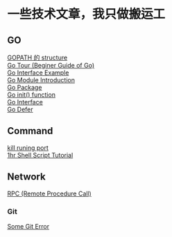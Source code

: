 # 一些技术文章，我只做搬运工

## GO
[GOPATH 的 structure](https://hosword.github.io/2015/10/28/GO%E9%A1%B9%E7%9B%AE%E7%9B%AE%E5%BD%95%E4%B8%8Bbin%E3%80%81pkg%E3%80%81src%E4%BB%8E%E4%BD%95%E8%80%8C%E6%9D%A5/) <br />
[Go Tour (Beginer Guide of Go)](https://tour.golang.org/welcome/1) <br />
[Go Interface Example](https://gobyexample.com/interfaces) <br />
[Go Module Introduction](https://blog.golang.org/using-go-modules) <br />
[Go Package](https://www.callicoder.com/golang-packages/) <br />
[Go init() function](https://tutorialedge.net/golang/the-go-init-function/) <br />
[Go Interface](https://gobyexample.com/interfaces) <br />
[Go Defer](https://gobyexample.com/defer) <br />


## Command
[kill runing port](https://superuser.com/questions/1411293/how-to-kill-a-localhost8080) <br />
[1hr Shell Script Tutorial](http://www.newthinktank.com/2016/06/shell-scripting-tutorial/) <br />

## Network
[RPC (Remote Procedure Call)](https://searchapparchitecture.techtarget.com/definition/Remote-Procedure-Call-RPC) <br />

### Git
[Some Git Error](https://blog.csdn.net/wsmrzx/article/details/115793236) <br />

